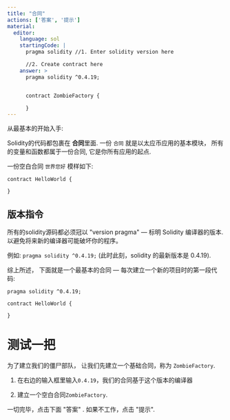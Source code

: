 ```yaml
---
title: "合同"
actions: ['答案', '提示']
material: 
  editor:
    language: sol
    startingCode: |
      pragma solidity //1. Enter solidity version here

      //2. Create contract here
    answer: > 
      pragma solidity ^0.4.19;


      contract ZombieFactory {

      }
---
```


从最基本的开始入手:

Solidity的代码都包裹在 **合同**里面. 一份 `合同` 就是以太应币应用的基本模块， 所有的变量和函数都属于一份合同, 它是你所有应用的起点.

一份空白合同 `世界您好` 模样如下:

```
contract HelloWorld {

}
```

## 版本指令

所有的solidity源码都必须冠以 "version pragma" — 标明 Solidity 编译器的版本. 以避免将来新的编译器可能破坏你的程序。

例如: `pragma solidity ^0.4.19;` (此时此刻，solidity 的最新版本是 0.4.19).

综上所述， 下面就是一个最基本的合同 — 每次建立一个新的项目时的第一段代码:

```
pragma solidity ^0.4.19;

contract HelloWorld {

}
```

# 测试一把

为了建立我们的僵尸部队， 让我们先建立一个基础合同，称为 `ZombieFactory`.

1. 在右边的输入框里输入`0.4.19`，我们的合同基于这个版本的编译器

2. 建立一个空白合同`ZombieFactory`.

一切完毕，点击下面 "答案" . 如果不工作，点击 "提示".
